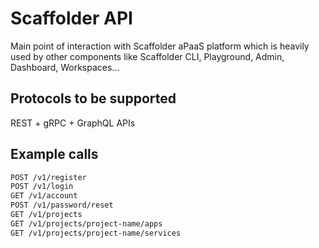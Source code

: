 # Scaffolder API

Main point of interaction with Scaffolder aPaaS platform which is heavily used by other components like Scaffolder CLI, Playground, Admin, Dashboard, Workspaces...

## Protocols to be supported

REST + gRPC + GraphQL APIs

## Example calls

```bash
POST /v1/register
POST /v1/login
GET /v1/account
POST /v1/password/reset
GET /v1/projects
GET /v1/projects/project-name/apps
GET /v1/projects/project-name/services
```



